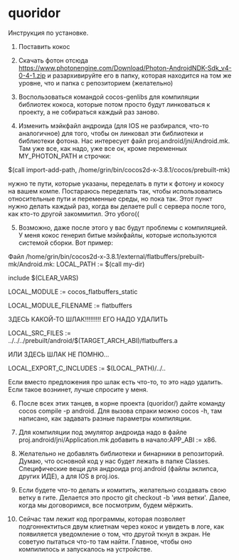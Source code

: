 # quoridor
Инструкция по установке.
1) Поставить кокос

2) Скачать фотон отсюда https://www.photonengine.com/Download/Photon-AndroidNDK-Sdk_v4-0-4-1.zip и разархивируйте его в папку, которая находится на том же уровне, что и папка с репозиторием (желательно)

3) Воспользоваться командой cocos-genlibs для компиляции библиотек кокоса, которые потом просто будут линковаться к проекту, а не собираться каждый раз заново.

4) Изменить мэйкфайл андроида (для IOS не разбирался, что-то аналогичное) для того, чтобы он линковал эти библиотеки и библиотеки фотона. Нас интересует файл proj.android/jni/Android.mk. Там уже все, как надо,
уже все ок, кроме переменных MY_PHOTON_PATH и строчки:

$(call import-add-path, /home/grin/bin/cocos2d-x-3.8.1/cocos/prebuilt-mk)

нужно те пути, которые указаны, переделать в пути к фотону и кокосу на вашем компе. Постараюсь переделать так, чтобы использовались относительные пути и переменные среды, но пока так.
Этот пункт нужно делать каждый раз, когда вы делаете pull с сервера после того, как кто-то другой закоммитил. Это убого((

5) Возможно, даже после этого у вас будут проблемы с компиляцией. У меня кокос генерил битые мэйкфайлы, которые используются системой сборки. Вот пример:

Файл /home/grin/bin/cocos2d-x-3.8.1/external/flatbuffers/prebuilt-mk/Android.mk:
LOCAL_PATH := $(call my-dir)

include $(CLEAR_VARS)

LOCAL_MODULE := cocos_flatbuffers_static

LOCAL_MODULE_FILENAME := flatbuffers

ЗДЕСЬ КАКОЙ-ТО ШЛАК!!!!!!!!! ЕГО НАДО УДАЛИТЬ

LOCAL_SRC_FILES := ../../../prebuilt/android/$(TARGET_ARCH_ABI)/flatbuffers.a

ИЛИ ЗДЕСЬ ШЛАК НЕ ПОМНЮ...

LOCAL_EXPORT_C_INCLUDES := $(LOCAL_PATH)/../..

Если вместо предложения про шлак есть что-то, то это надо удалить. Если такое вознинет, лучше спросите у меня.

6) После всех этих танцев, в корне проекта (quoridor/) дайте команду cocos compile -p android. Для вызова спраки можно cocos -h, там написано, как задавать разные параметры компиляции.

7) Для компиляции под эмулятор андроида надо в файле proj.android/jni/Application.mk добавить в начало:APP_ABI := x86.

8) Желательно не добавлять библиотеки и бинарники в репозиторий. Думаю, что основной код у нас будет лежать в папке Classes. Специфические вещи для андроида proj.android (файлы
эклипса, других ИДЕ), а для IOS в proj.ios.

9) Если будете что-то делать и комитить, желательно создавать свою ветку в гите. Делается это просто git checkout -b 'имя ветки'. Далее, когда мы договоримся, все посмотрим, будем мёржить.

10) Сейчас там лежит код программы, которая позволяет подгоннектиться двум клиетнам через кокос и увидеть в логе, как появиляется уведомление о том, что другой ткнул в экран. Не советую
пытаться что-то там найти. Главное, чтобы оно компилилось и запускалось на устройстве.
